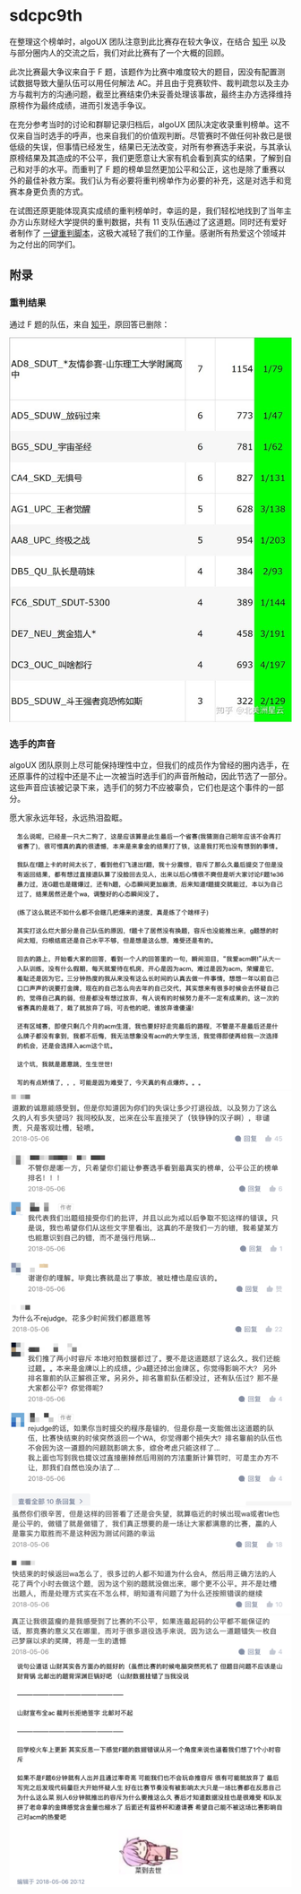 # sdcpc9th

在整理这个榜单时，algoUX 团队注意到此比赛存在较大争议，在结合 [知乎](https://www.zhihu.com/question/272062934) 以及与部分圈内人的交流之后，我们对此比赛有了一个大概的回顾。

此次比赛最大争议来自于 F 题，该题作为比赛中难度较大的题目，因没有配置测试数据导致大量队伍可以用任何解法 AC。并且由于竞赛软件、裁判疏忽以及主办方与裁判方的沟通问题，截至比赛结束仍未妥善处理该事故，最终主办方选择维持原榜作为最终成绩，进而引发选手争议。

在充分参考当时的讨论和群聊记录归档后，algoUX 团队决定收录重判榜单。这不仅来自当时选手的呼声，也来自我们的价值观判断。尽管赛时不做任何补救已是很低级的失误，但事情已经发生，结果已无法改变，对所有参赛选手来说，与其承认原榜结果及其造成的不公平，我们更愿意让大家有机会看到真实的结果，了解到自己和对手的水平。而重判了 F 题的榜单显然更加公平和公正，这也是除了重赛以外的最佳补救方案。我们认为有必要将重判榜单作为必要的补充，这是对选手和竞赛本身更负责的方式。

在试图还原更能体现真实成绩的重判榜单时，幸运的是，我们轻松地找到了当年主办方山东财经大学提供的重判数据，共有 11 支队伍通过了这道题。同时还有爱好者制作了 [一键重判脚本](https://github.com/1e42-ng-computer/rej.js-for-SDCPC9/)，这极大减轻了我们的工作量。感谢所有热爱这个领域并为之付出的同学们。

## 附录

### 重判结果

通过 F 题的队伍，来自 [知乎](https://www.zhihu.com/question/272062934/answer/365222687)，原回答已删除：

![重判结果](./screenshots/v2-7aeebf95636cbb237e8994cd00240eb2_hd.jpg)

### 选手的声音

algoUX 团队原则上尽可能保持理性中立，但我们的成员作为曾经的圈内选手，在还原事件的过程中还是不止一次被当时选手们的声音所触动，因此节选了一部分。这些声音应该被记录下来，选手们的努力不应被辜负，它们也是这个事件的一部分。

愿大家永远年轻，永远热泪盈眶。

![1](./screenshots/1.png)
![2](./screenshots/2.png)
![3](./screenshots/3.png)
![4](./screenshots/4.png)
![5](./screenshots/5.png)
